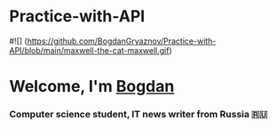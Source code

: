 # Practice-with-API
#![] (https://github.com/BogdanGryaznov/Practice-with-API/blob/main/maxwell-the-cat-maxwell.gif)
# Welcome, I'm [Bogdan](https://vk.com/bogdan24104)
### Computer science student, IT news writer from Russia 🇷🇺
